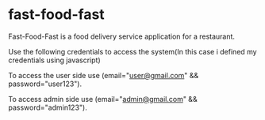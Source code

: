 # fast-food-fast
Fast-Food-Fast is a food delivery service application for a restaurant.
<!-- No database  -->
Use the following credentials to access the system(In this case i defined my credentials using javascript)
<!-- use these credentials to access user side -->
To access the user side use (email="user@gmail.com" && password="user123").

<!-- use these credentials to access admin side -->
To access admin side use (email="admin@gmail.com" && password="admin123").
